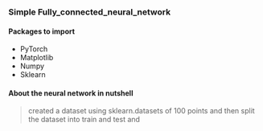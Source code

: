 ### Simple Fully_connected_neural_network

#### Packages to import
* PyTorch
* Matplotlib
* Numpy
* Sklearn
#### About the neural network in nutshell
> created a dataset using sklearn.datasets of 100 points and then split the dataset into train and test and 
